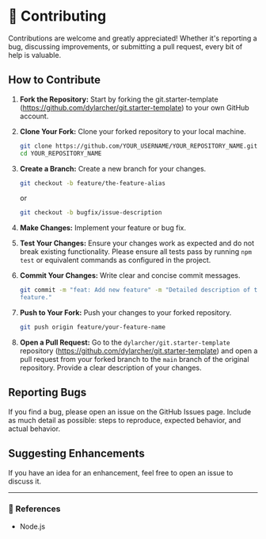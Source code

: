 # 🤝 Contributing

Contributions are welcome and greatly appreciated! Whether it's reporting a bug,
discussing improvements, or submitting a pull request, every bit of help is
valuable.

## How to Contribute

1. **Fork the Repository:** Start by forking the git.starter-template
   (<https://github.com/dylarcher/git.starter-template>) to your own GitHub
   account.
2. **Clone Your Fork:** Clone your forked repository to your local machine.

    ```bash
    git clone https://github.com/YOUR_USERNAME/YOUR_REPOSITORY_NAME.git
    cd YOUR_REPOSITORY_NAME
    ```

3. **Create a Branch:** Create a new branch for your changes.

    ```bash
    git checkout -b feature/the-feature-alias
    ```

    or

    ```bash
    git checkout -b bugfix/issue-description
    ```

4. **Make Changes:** Implement your feature or bug fix.
5. **Test Your Changes:** Ensure your changes work as expected and do not break
   existing functionality. Please ensure all tests pass by running `npm test` or
   equivalent commands as configured in the project.
6. **Commit Your Changes:** Write clear and concise commit messages.

    ```bash
    git commit -m "feat: Add new feature" -m "Detailed description of the \
    feature."
    ```

7. **Push to Your Fork:** Push your changes to your forked repository.

    ```bash
    git push origin feature/your-feature-name
    ```

8. **Open a Pull Request:** Go to the `dylarcher/git.starter-template`
   repository
   (<https://github.com/dylarcher/git.starter-template>) and open a pull request
   from your forked branch to the `main` branch of the original repository.
   Provide a clear description of your changes.

## Reporting Bugs

If you find a bug, please open an issue on the GitHub Issues page. Include as
much detail as possible: steps to reproduce, expected behavior, and actual
behavior.

## Suggesting Enhancements

If you have an idea for an enhancement, feel free to open an issue to discuss
it.

---

### 📝 References

- Node.js

